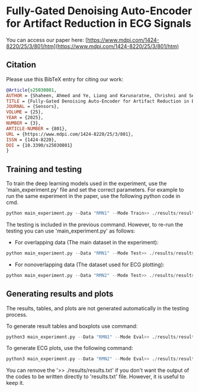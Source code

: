 # Fully-Gated Denoising Auto-Encoder for Artifact Reduction in ECG Signals

You can access our paper here: [https://www.mdpi.com/1424-8220/25/3/801/htm](https://www.mdpi.com/1424-8220/25/3/801/htm)

## Citation
Please use this BibTeX entry for citing our work:

```bibtex
@Article{s25030801,
AUTHOR = {Shaheen, Ahmed and Ye, Liang and Karunaratne, Chrishni and Seppänen, Tapio},
TITLE = {Fully-Gated Denoising Auto-Encoder for Artifact Reduction in ECG Signals},
JOURNAL = {Sensors},
VOLUME = {25},
YEAR = {2025},
NUMBER = {3},
ARTICLE-NUMBER = {801},
URL = {https://www.mdpi.com/1424-8220/25/3/801},
ISSN = {1424-8220},
DOI = {10.3390/s25030801}
}
```

## Training and testing
To train the deep learning models used in the experiment, use the 'main_experiment.py' file and set the correct parameters. For example to run the same experiment in the paper, use the following python code in cmd.
```python
python main_experiment.py --Data "RMN1" --Mode Train>> ./results/results.txt
```

The testing is included in the previous command. However, to re-run the testing you can use 'main_experiment.py' as follows: 
- For overlapping data (The main dataset in the experiment):
```python
python main_experiment.py --Data "RMN1" --Mode Test>> ./results/results.txt
```
- For nonoverlapping data (The dataset used for ECG plotting):
```python
python main_experiment.py --Data "RMN2" --Mode Test>> ./results/results.txt
```

## Generating results and plots
The results, tables, and plots are not generated automatically in the testing process.

To generate result tables and boxplots use command: 
```python
python3 main_experiment.py --Data "RMN1" --Mode Eval>> ./results/results.txt
```

To generate ECG plots, use the following command:
```python
python3 main_experiment.py --Data "RMN2" --Mode Eval>> ./results/results.txt
```

You can remove the '>> ./results/results.txt' if you don't want the output of the codes to be written directly to 'results.txt' file. However, it is useful to keep it.